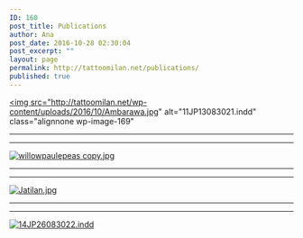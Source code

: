 ```yaml
---
ID: 160
post_title: Publications
author: Ana
post_date: 2016-10-28 02:30:04
post_excerpt: ""
layout: page
permalink: http://tattoomilan.net/publications/
published: true
---
```

<a href="http://tattoomilan.net/wp-content/uploads/2016/10/Ambarawa_willowpaule.pdf"><img src="http://tattoomilan.net/wp-content/uploads/2016/10/Ambarawa.jpg" alt="11JP13083021.indd"  class="alignnone  wp-image-169" </img></a>
<hr>
<hr>
<a href="http://tattoomilan.net/wp-content/uploads/2016/10/When-eating-local-means_willowpaule.pdf"><img src="http://tattoomilan.net/wp-content/uploads/2016/10/When-eating-e1477623519288.jpg" alt="willowpaulepeas copy.jpg" class="alignnone size-full wp-image-173" </img></a>
<hr>
<hr>
<a href="http://tattoomilan.net/wp-content/uploads/2016/10/Jatilan_willowpaule.pdf"><img src="http://tattoomilan.net/wp-content/uploads/2016/10/Jatilan-e1477623836230.jpg" alt="Jatilan.jpg"  class="alignnone size-full wp-image-172"</img></a> 
<hr>
<hr>
<a href="http://tattoomilan.net/wp-content/uploads/2016/10/3-women-run-3…warung_willowpaule.pdf"><img src="http://tattoomilan.net/wp-content/uploads/2016/10/3-women--e1477624797352.jpg" alt="14JP26083022.indd"  class="alignnone size-full wp-image-171"</img></a>